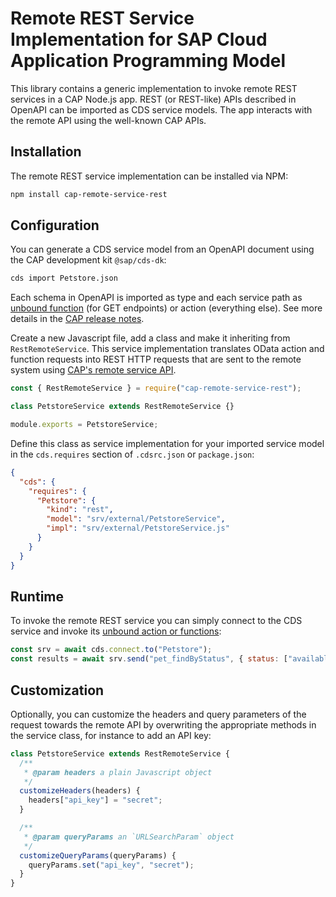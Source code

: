 # Remote REST Service Implementation for SAP Cloud Application Programming Model

This library contains a generic implementation to invoke remote REST services in a CAP Node.js app. REST (or REST-like) APIs described in OpenAPI can be imported as CDS service models. The app interacts with the remote API using the well-known CAP APIs.

## Installation

The remote REST service implementation can be installed via NPM:

```bash
npm install cap-remote-service-rest
```

## Configuration

You can generate a CDS service model from an OpenAPI document using the CAP development kit `@sap/cds-dk`:

```bash
cds import Petstore.json
```

Each schema in OpenAPI is imported as type and each service path as [unbound function](https://cap.cloud.sap/docs/cds/cdl#actions) (for GET endpoints) or action (everything else). See more details in the [CAP release notes](https://cap.cloud.sap/docs/releases/jun22?q=openapi#import-openapi).

Create a new Javascript file, add a class and make it inheriting from `RestRemoteService`. This service implementation translates OData action and function requests into REST HTTP requests that are sent to the remote system using [CAP's remote service API](https://cap.cloud.sap/docs/node.js/remote-services).

```javascript
const { RestRemoteService } = require("cap-remote-service-rest");

class PetstoreService extends RestRemoteService {}

module.exports = PetstoreService;
```

Define this class as service implementation for your imported service model in the `cds.requires` section of `.cdsrc.json` or `package.json`:

```json
{
  "cds": {
    "requires": {
      "Petstore": {
        "kind": "rest",
        "model": "srv/external/PetstoreService",
        "impl": "srv/external/PetstoreService.js"
      }
    }
  }
}
```

## Runtime

To invoke the remote REST service you can simply connect to the CDS service and invoke its [unbound action or functions](https://cap.cloud.sap/docs/node.js/services#-unbound-actions--functions):

```javascript
const srv = await cds.connect.to("Petstore");
const results = await srv.send("pet_findByStatus", { status: ["available"] });
```

## Customization

Optionally, you can customize the headers and query parameters of the request towards the remote API by overwriting the appropriate methods in the service class, for instance to add an API key:

```javascript
class PetstoreService extends RestRemoteService {
  /**
   * @param headers a plain Javascript object
   */
  customizeHeaders(headers) {
    headers["api_key"] = "secret";
  }

  /**
   * @param queryParams an `URLSearchParam` object
   */
  customizeQueryParams(queryParams) {
    queryParams.set("api_key", "secret");
  }
}
```
